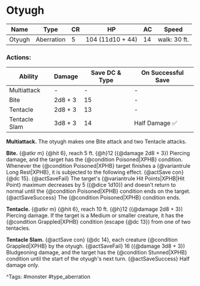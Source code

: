 # Otyugh

| Name | Type | CR | HP | AC | Speed |
|------|------|----|----|----|-------|
| Otyugh | Aberration | 5 | 104 (11d10 + 44) | 14 | walk: 30 ft. |

### Actions:

| Ability | Damage | Save DC & Type | On Successful Save |
|---------|--------|----------------|--------------------|
| Multiattack | - | - | - |
| Bite | 2d8 + 3 | 15 | - |
| Tentacle | 2d8 + 3 | 13 | - |
| Tentacle Slam | 3d8 + 3 | 14 | Half Damage ✅ |


**Multiattack.** The otyugh makes one Bite attack and two Tentacle attacks.

**Bite.** {@atkr m} {@hit 6}, reach 5 ft. {@h}12 ({@damage 2d8 + 3}) Piercing damage, and the target has the {@condition Poisoned|XPHB} condition. Whenever the {@condition Poisoned|XPHB} target finishes a {@variantrule Long Rest|XPHB}, it is subjected to the following effect. {@actSave con} {@dc 15}. {@actSaveFail} The target's {@variantrule Hit Points|XPHB|Hit Point} maximum decreases by 5 ({@dice 1d10}) and doesn't return to normal until the {@condition Poisoned|XPHB} condition ends on the target. {@actSaveSuccess} The {@condition Poisoned|XPHB} condition ends.

**Tentacle.** {@atkr m} {@hit 6}, reach 10 ft. {@h}12 ({@damage 2d8 + 3}) Piercing damage. If the target is a Medium or smaller creature, it has the {@condition Grappled|XPHB} condition (escape {@dc 13}) from one of two tentacles.

**Tentacle Slam.** {@actSave con} {@dc 14}, each creature {@condition Grappled|XPHB} by the otyugh. {@actSaveFail} 16 ({@damage 3d8 + 3}) Bludgeoning damage, and the target has the {@condition Stunned|XPHB} condition until the start of the otyugh's next turn. {@actSaveSuccess} Half damage only.

^Tags: #monster #type_aberration